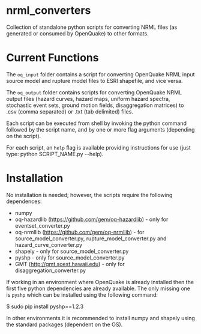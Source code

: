nrml_converters
===============

Collection of standalone python scripts for converting NRML files (as generated
or consumed by OpenQuake) to other formats.

Current Functions
=================

The ``oq_input`` folder contains a script for converting OpenQuake NRML input
source model and rupture model files to ESRI shapefile, and vice versa.

The ``oq_output`` folder contains scripts for converting OpenQuake NRML output
files (hazard curves, hazard maps, uniform hazard spectra, stochastic event
sets, ground motion fields, disaggregation matrices) to .csv (comma separated)
or .txt (tab delimited) files.

Each script can be executed from shell by invoking the python command followed
by the script name, and by one or more flag arguments (depending on the script).

For each script, an ``help`` flag is available providing instructions for use
(just type: python SCRIPT_NAME.py --help).

Installation
===============

No installation is needed; however, the scripts require the following 
dependences:

* numpy
* oq-hazardlib (https://github.com/gem/oq-hazardlib) - only
    for eventset_converter.py
* oq-nrmllib (https://github.com/gem/oq-nrmllib) - for source_model_converter.py,
    rupture_model_converter.py and hazard_curve_converter.py
* shapely - only for source_model_converter.py
* pyshp - only for source_model_converter.py
* GMT (http://gmt.soest.hawaii.edu) - only for disaggregation_converter.py

If working in an environment where OpenQuake is already installed then the first
five python dependencies are already available. The only missing one is ``pyshp``
which can be installed using the following command:

$ sudo pip install pyshp==1.2.3

In other environments it is recommended to install numpy and shapely
using the standard packages (dependent on the OS).



